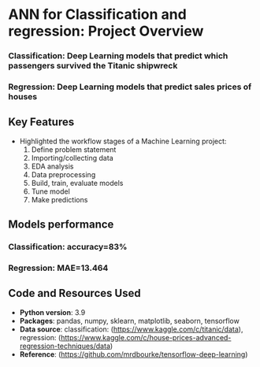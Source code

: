 # ANN for Classification and regression: Project Overview


### Classification: Deep Learning models that predict which passengers survived the Titanic shipwreck

### Regression: Deep Learning models that predict sales prices of houses

## Key Features
* Highlighted the workflow stages of a Machine Learning project:
  1. Define problem statement
  2. Importing/collecting data
  3. EDA analysis
  4. Data preprocessing
  5. Build, train, evaluate models
  6. Tune model
  7. Make predictions

## Models performance
### Classification: accuracy=83%
### Regression: MAE=13.464

## Code and Resources Used
* **Python version**: 3.9
* **Packages**: pandas, numpy, sklearn, matplotlib, seaborn, tensorflow
* **Data source**: classification: (https://www.kaggle.com/c/titanic/data), regression: (https://www.kaggle.com/c/house-prices-advanced-regression-techniques/data)
* **Reference**: (https://github.com/mrdbourke/tensorflow-deep-learning)
